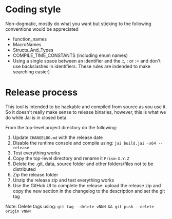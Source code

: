 # Coding style

Non-dogmatic, mostly do what you want but sticking to the following conventions would be appreciated

- function_names
- MacroNames
- Structs_And_Types
- COMPILE_TIME_CONSTANTS (including enum names)
- Using a single space between an identifier and the ::, : or := and don't use backslashes in identifiers. These rules are indended to make searching easier)

# Release process

This tool is intended to be hackable and compiled from source as you use it. So it doesn't really make sense to release binaries, however, this is what we do while Jai is in closed beta.

From the top-level project directory do the following:

1. Update `CHANGELOG.md` with the release date
2. Disable the runtime console and compile using: `jai build.jai -x64 -- release`
3. Test everything works
4. Copy the top-level directory and rename it `Prism-X.Y.Z`
5. Delete the .git, data, source folder and other folders/files not to be distributed
6. Zip the release folder
7. Unzip the release zip and test everything works
8. Use the GitHub UI to complete the release: upload the release zip and copy the new section in the changelog to the description and set the git tag

Note: Delete tags using: `git tag --delete vNNN && git push --delete origin vNNN`